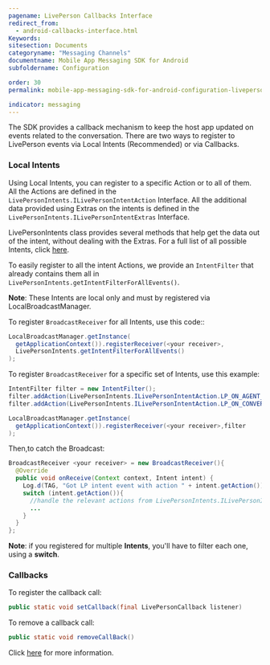 ```yaml
---
pagename: LivePerson Callbacks Interface
redirect_from:
  - android-callbacks-interface.html
Keywords:
sitesection: Documents
categoryname: "Messaging Channels"
documentname: Mobile App Messaging SDK for Android
subfoldername: Configuration

order: 30
permalink: mobile-app-messaging-sdk-for-android-configuration-liveperson-callbacks-interface.html

indicator: messaging
---
```


The SDK provides a callback mechanism to keep the host app updated on events related to the conversation. There are two ways to register to LivePerson events via Local Intents (Recommended) or via Callbacks.

### Local Intents

Using Local Intents, you can register to a specific Action or to all of them. All the Actions are defined in the `LivePersonIntents.ILivePersonIntentAction` Interface. All the additional data provided using Extras on the intents is defined in the ``LivePersonIntents.ILivePersonIntentExtras`` Interface.

LivePersonIntents class provides several methods that help get the data out of the intent, without dealing with the Extras. For a full list of all possible Intents, click [here](android-callbacks-index.html#livepersonintents).

To easily register to all the intent Actions, we provide an `IntentFilter` that already contains them all in `LivePersonIntents.getIntentFilterForAllEvents()`.

**Note**: These Intents are local only and must by registered via LocalBroadcastManager.

To register `BroadcastReceiver` for all Intents, use this code::

```java
LocalBroadcastManager.getInstance(
  getApplicationContext()).registerReceiver(<your receiver>,
  LivePersonIntents.getIntentFilterForAllEvents()
);
```

To register `BroadcastReceiver` for a specific set of Intents, use this example:

```java
IntentFilter filter = new IntentFilter();
filter.addAction(LivePersonIntents.ILivePersonIntentAction.LP_ON_AGENT_DETAILS_CHANGED_INTENT_ACTION);
filter.addAction(LivePersonIntents.ILivePersonIntentAction.LP_ON_CONVERSATION_RESOLVED_INTENT_ACTION);

LocalBroadcastManager.getInstance(
  getApplicationContext()).registerReceiver(<your receiver>,filter
);
```

Then,to catch the Broadcast:



```java
BroadcastReceiver <your receiver> = new BroadcastReceiver(){
  @Override
  public void onReceive(Context context, Intent intent) {
    Log.d(TAG, "Got LP intent event with action " + intent.getAction());
    switch (intent.getAction()){
      //handle the relevant actions from LivePersonIntents.ILivePersonIntentAction
      ...
    }
  }
};
```

**Note**: if you registered for multiple **Intents**, you'll have to filter each one, using a **switch**.

### Callbacks

To register the callback call:

```java
public static void setCallback(final LivePersonCallback listener)
```

To remove a callback call:

```java
public static void removeCallBack()
```

Click [here](android-callbacks-index.html) for more information.
